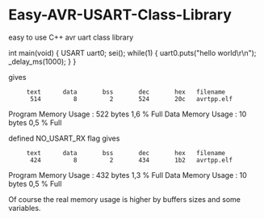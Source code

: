 # Easy-AVR-USART-Class-Library
easy to use C++ avr uart class library


int main(void)
{
	USART uart0;
    sei();
    while(1)
    {
		uart0.puts("hello world\r\n");
		_delay_ms(1000);
    }
}

gives

         text      data       bss       dec       hex   filename
          514         8         2       524       20c   avrtpp.elf
   
Program Memory Usage    :   522 bytes   1,6 % Full
Data Memory Usage       :   10 bytes   0,5 % Full

defined  NO_USART_RX flag gives

         text      data       bss       dec       hex   filename
          424         8         2       434       1b2   avrtpp.elf

Program Memory Usage    :   432 bytes   1,3 % Full
Data Memory Usage       :   10 bytes   0,5 % Full

Of course the real memory usage is higher by buffers sizes and some variables.



